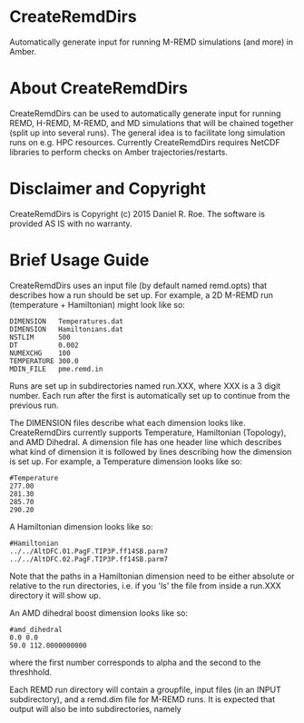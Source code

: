 # CreateRemdDirs
Automatically generate input for running M-REMD simulations (and more) in Amber.

About CreateRemdDirs
====================
CreateRemdDirs can be used to automatically generate input for running REMD, 
H-REMD, M-REMD, and MD simulations that will be chained together (split up into
several runs). The general idea is to facilitate long simulation runs on e.g.
HPC resources. Currently CreateRemdDirs requires NetCDF libraries to perform
checks on Amber trajectories/restarts.

Disclaimer and Copyright
========================
CreateRemdDirs is Copyright (c) 2015 Daniel R. Roe.
The software is provided AS IS with no warranty.

# Brief Usage Guide
CreateRemdDirs uses an input file (by default named remd.opts) that describes
how a run should be set up. For example, a 2D M-REMD run (temperature + Hamiltonian)
might look like so:
```
DIMENSION   Temperatures.dat
DIMENSION   Hamiltonians.dat
NSTLIM      500
DT          0.002
NUMEXCHG    100
TEMPERATURE 300.0
MDIN_FILE   pme.remd.in
```
Runs are set up in subdirectories named run.XXX, where XXX is a 3 digit number. Each
run after the first is automatically set up to continue from the previous run.

The DIMENSION files describe what each dimension looks like. CreateRemdDirs currently
supports Temperature, Hamiltonian (Topology), and AMD Dihedral. A dimension file has
one header line which describes what kind of dimension it is followed by lines
 describing how the dimension is set up. For example, a Temperature dimension looks like so:
```
#Temperature
277.00
281.30
285.70
290.20
```

A Hamiltonian dimension looks like so:
```
#Hamiltonian
../../AltDFC.01.PagF.TIP3P.ff14SB.parm7
../../AltDFC.02.PagF.TIP3P.ff14SB.parm7
```
Note that the paths in a Hamiltonian dimension need to be either absolute or relative to
the run directories, i.e. if you 'ls' the file from inside a run.XXX directory it will
show up. 

An AMD dihedral boost dimension looks like so:
```
#amd_dihedral
0.0 0.0
50.0 112.0000000000
```
where the first number corresponds to alpha and the second to the threshhold.

Each REMD run directory will contain a groupfile, input files (in an INPUT subdirectory),
and a remd.dim file for M-REMD runs. It is expected that output will also be into
subdirectories, namely  
